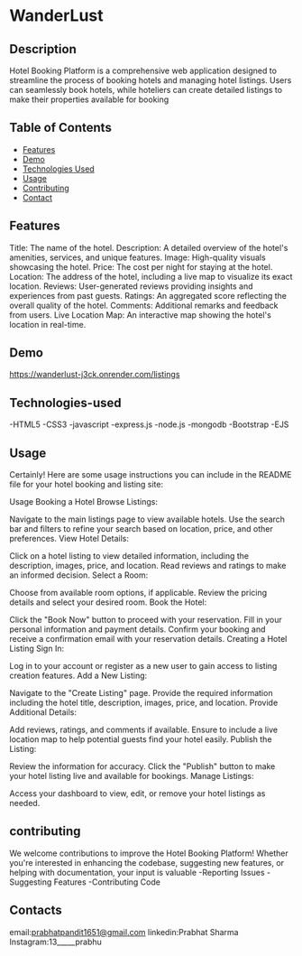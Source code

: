 # WanderLust

## Description
Hotel Booking Platform is a comprehensive web application designed to streamline the process of booking hotels and managing hotel listings. Users can seamlessly book hotels, while hoteliers can create detailed listings to make their properties available for booking

## Table of Contents

- [Features](#features)
- [Demo](#demo)
- [Technologies Used](#technologies-used)
- [Usage](#usage)
- [Contributing](#contributing)
- [Contact](#contact)

## Features
Title: The name of the hotel.
Description: A detailed overview of the hotel's amenities, services, and unique features.
Image: High-quality visuals showcasing the hotel.
Price: The cost per night for staying at the hotel.
Location: The address of the hotel, including a live map to visualize its exact location.
Reviews: User-generated reviews providing insights and experiences from past guests.
Ratings: An aggregated score reflecting the overall quality of the hotel.
Comments: Additional remarks and feedback from users.
Live Location Map: An interactive map showing the hotel's location in real-time.

## Demo
https://wanderlust-j3ck.onrender.com/listings
## Technologies-used
-HTML5
-CSS3
-javascript
-express.js
-node.js
-mongodb
-Bootstrap
-EJS
## Usage

Certainly! Here are some usage instructions you can include in the README file for your hotel booking and listing site:

Usage
Booking a Hotel
Browse Listings:

Navigate to the main listings page to view available hotels.
Use the search bar and filters to refine your search based on location, price, and other preferences.
View Hotel Details:

Click on a hotel listing to view detailed information, including the description, images, price, and location.
Read reviews and ratings to make an informed decision.
Select a Room:

Choose from available room options, if applicable.
Review the pricing details and select your desired room.
Book the Hotel:

Click the "Book Now" button to proceed with your reservation.
Fill in your personal information and payment details.
Confirm your booking and receive a confirmation email with your reservation details.
Creating a Hotel Listing
Sign In:

Log in to your account or register as a new user to gain access to listing creation features.
Add a New Listing:

Navigate to the "Create Listing" page.
Provide the required information including the hotel title, description, images, price, and location.
Provide Additional Details:

Add reviews, ratings, and comments if available.
Ensure to include a live location map to help potential guests find your hotel easily.
Publish the Listing:

Review the information for accuracy.
Click the "Publish" button to make your hotel listing live and available for bookings.
Manage Listings:

Access your dashboard to view, edit, or remove your hotel listings as needed.
## contributing
We welcome contributions to improve the Hotel Booking Platform! Whether you're interested in enhancing the codebase, suggesting new features, or helping with documentation, your input is valuable
-Reporting Issues
-Suggesting Features
-Contributing Code
## Contacts
email:prabhatpandit1651@gmail.com
linkedin:Prabhat Sharma
Instagram:13_____prabhu
